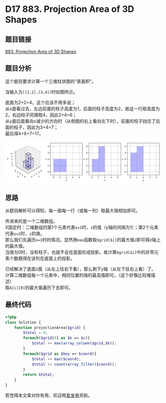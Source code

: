 # D17 883. Projection Area of 3D Shapes

## 题目链接

[883. Projection Area of 3D Shapes](https://leetcode.com/problems/projection-area-of-3d-shapes/)

## 题目分析

这个题目要求计算一个三维柱状图的“表面积”。

当输入为`[[1,2],[3,4]]`时如图所示。

底面为2+2=4，这个应该不用多说；  
从x面看过去，左边前面的柱子高度为1，后面的柱子高度为2，故这一行取高度为2，右边柱子同理取4，因此2+4=6；  
从y面后面看向x减少的方向时（从例图的右上看向左下时），前面的柱子挡住了后面的柱子，因此为3+4=7；  
最后得4+6+7=17。

![](../.gitbook/assets/import.png)

## 思路

从题目解析可以得知，每一面每一行（或每一列）取最大值相加即可。

传进来的是一个二维数组。  
X固定时：二维数组的第1个元素代表`x=1`时，`z`的值（y轴的间隔为1）；第2个元素代表`x=2`时，`z`的值。  
那么我们先遍历`x=1`时的情况。显然用`max`函数取`$grid[$i]`的最大值`2`即可得z轴上的最大值。  
当值为0时，没有柱子，也就不会在底面形成投影。故计算`$grid[$i]`中的非零元素个数既得在该列在底面上的投影。

已经解决了底面z面（从左上往右下看），那么剩下y轴（从左下往右上看）了。  
计算二维数组每一个元素中，相同位置的值的最高值即可。（这个好像比较难描述）  
取`A[i][0]`的最大值遍历下去即可。

## 最终代码

```php
<?php
class Solution {
    function projectionArea($grid) {
        $total = 0;
        foreach($grid[0] as $k => $c){
            $total += max(array_column($grid,$k));
        }
        foreach($grid as $key => $coord){
            $total += max($coord);
            $total += count(array_filter($coord));
        }
        return $total;
    }
}
```

若觉得本文章对你有用，欢迎用[爱发电](https://afdian.net/@skys215)资助。

